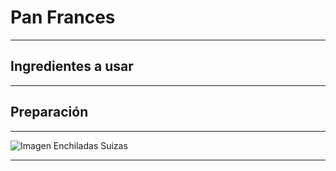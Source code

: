 # **Pan Frances**

- - -

## **Ingredientes a usar**


- - -

## **Preparación**


- - -

![Imagen Enchiladas Suizas](https://www.recetasnestle.com.mx/sites/default/files/styles/recipe_detail_desktop/public/srh_recipes/bf5c4725e0960701a77e94966aab5a6a.webp?itok=u3oMwJyC)

- - -



